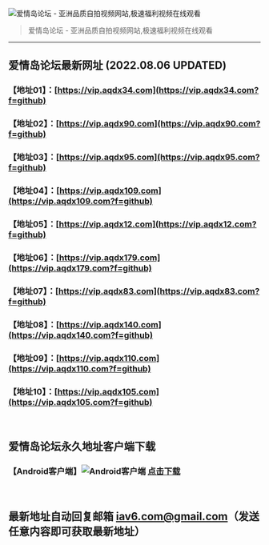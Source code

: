 ![爱情岛论坛 - 亚洲品质自拍视频网站,极速福利视频在线观看](http://ww1.sinaimg.cn/large/007drMcOgy1g5i6x3ua0xj30eg0393yo.jpg)
> 爱情岛论坛 - 亚洲品质自拍视频网站,极速福利视频在线观看

---

## 爱情岛论坛最新网址 (2022.08.06 UPDATED)
### 【地址01】：[https://vip.aqdx34.com](https://vip.aqdx34.com?f=github)
### 【地址02】：[https://vip.aqdx90.com](https://vip.aqdx90.com?f=github)
### 【地址03】：[https://vip.aqdx95.com](https://vip.aqdx95.com?f=github)
### 【地址04】：[https://vip.aqdx109.com](https://vip.aqdx109.com?f=github)
### 【地址05】：[https://vip.aqdx12.com](https://vip.aqdx12.com?f=github)
### 【地址06】：[https://vip.aqdx179.com](https://vip.aqdx179.com?f=github)
### 【地址07】：[https://vip.aqdx83.com](https://vip.aqdx83.com?f=github)
### 【地址08】：[https://vip.aqdx140.com](https://vip.aqdx140.com?f=github)
### 【地址09】：[https://vip.aqdx110.com](https://vip.aqdx110.com?f=github)
### 【地址10】：[https://vip.aqdx105.com](https://vip.aqdx105.com?f=github)
<br>

## 爱情岛论坛永久地址客户端下载
### 【Android客户端】![Android客户端](https://ww1.sinaimg.cn/large/007drMcOgy1fzljgv278jj300f00ia9t.jpg) [点击下载](https://app.aqdlt.app/v1/aqdlt_android_0828.apk)

<br>

## 最新地址自动回复邮箱 [iav6.com@gmail.com](mailto:iav6.com@gmail.com)（发送任意内容即可获取最新地址）

